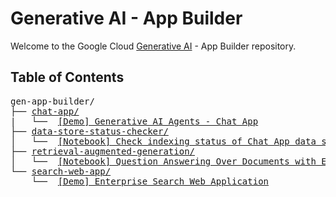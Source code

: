 # Generative AI - App Builder

Welcome to the Google Cloud [Generative AI](https://cloud.google.com/ai/generative-ai/) - App Builder repository.

## Table of Contents

<pre>
gen-app-builder/
├── <a href="chat-app">chat-app/</a>
|   └──  <a href="chat-app">[Demo] Generative AI Agents - Chat App</a>
├── <a href="data-store-status-checker">data-store-status-checker/</a>
│   └──  <a href="data-store-status-checker/data_store_checker.ipynb">[Notebook] Check indexing status of Chat App data store</a>
├── <a href="retrieval-augmented-generation">retrieval-augmented-generation/</a>
│   └──  <a href="retrieval-augmented-generation/examples/question_answering.ipynb">[Notebook] Question Answering Over Documents with Enterprise Search and LangChain 🦜🔗</a>
└── <a href="search-web-app">search-web-app/</a>
    └──  <a href="search-web-app">[Demo] Enterprise Search Web Application</a>
</pre>
